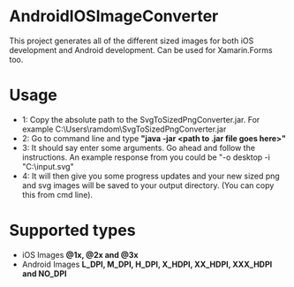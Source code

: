 # AndroidIOSImageConverter
This project generates all of the different sized images for both iOS development and Android development. Can be used for Xamarin.Forms too.

# Usage
- 1: Copy the absolute path to the SvgToSizedPngConverter.jar. For example C:\Users\ramdom\SvgToSizedPngConverter.jar
- 2: Go to command line and type **"java -jar <path to .jar file goes here>"**
- 3: It should say enter some arguments. Go ahead and follow the instructions.  An example response from you could be "-o desktop -i "C:\input.svg"
- 4: It will then give you some progress updates and your new sized png and svg images will be saved to your output directory. (You can copy this from cmd line).


# Supported types
- iOS Images **@1x, @2x and @3x**
- Android Images **L_DPI, M_DPI, H_DPI, X_HDPI, XX_HDPI, XXX_HDPI and NO_DPI**
